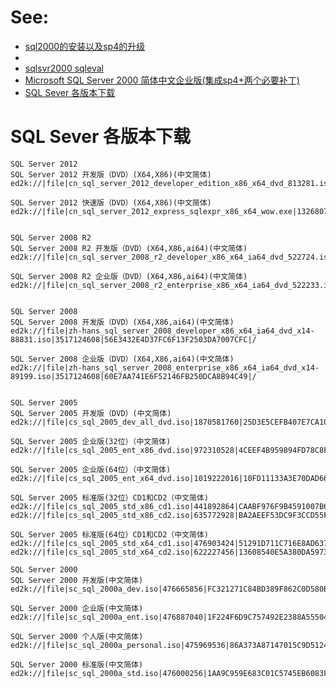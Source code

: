 # See:
- [sql2000的安装以及sp4的升级](https://blog.csdn.net/qzp1991/article/details/38870407)
- [](https://www.microsoft.com/zh-cn/download/)
- [sqlsvr2000 sqleval](download.microsoft.com/download/sqlsvr2000/trial/2000/nt45/cn/sqleval.exe)
- [Microsoft SQL Server 2000 简体中文企业版(集成sp4+两个必要补丁)](https://www.jb51.net/softs/2187.html)
- [SQL Sever 各版本下载 ](https://www.cnblogs.com/xychen/p/15068030.html)

# SQL Sever 各版本下载 

```
SQL Server 2012
SQL Server 2012 开发版（DVD）(X64,X86)(中文简体)
ed2k://|file|cn_sql_server_2012_developer_edition_x86_x64_dvd_813281.iso|5054384128|AD91243654BB2FB7F74F26654134B91B|/

SQL Server 2012 快速版（DVD）(X64,X86)(中文简体)
ed2k://|file|cn_sql_server_2012_express_sqlexpr_x86_x64_wow.exe|132680792|1FBC86837E6599A7C18BBA41F5B1CCA0|/


SQL Server 2008 R2
SQL Server 2008 R2 开发版（DVD）(X64,X86,ai64)(中文简体)
ed2k://|file|cn_sql_server_2008_r2_developer_x86_x64_ia64_dvd_522724.iso|4662884352|E436F05BCB0165FDF7E5E61862AB6BE1|/

SQL Server 2008 R2 企业版（DVD）(X64,X86,ai64)(中文简体)
ed2k://|file|cn_sql_server_2008_r2_enterprise_x86_x64_ia64_dvd_522233.iso|4662884352|1DB025218B01B48C6B76D6D88630F541|/


SQL Server 2008
SQL Server 2008 开发版（DVD）(X64,X86,ai64)(中文简体)
ed2k://|file|zh-hans_sql_server_2008_developer_x86_x64_ia64_dvd_x14-88831.iso|3517124608|56E3432E4D37FC6F13F2503DA7007CFC|/

SQL Server 2008 企业版（DVD）(X64,X86,ai64)(中文简体)
ed2k://|file|zh-hans_sql_server_2008_enterprise_x86_x64_ia64_dvd_x14-89199.iso|3517124608|60E7AA741E6F52146FB250DCA8B94C49|/


SQL Server 2005 
SQL Server 2005 开发版（DVD）(中文简体)
ed2k://|file|cs_sql_2005_dev_all_dvd.iso|1870581760|25D3E5CEFB407E7CA1036BE303AC4643|/

SQL Server 2005 企业版(32位）（中文简体)
ed2k://|file|cs_sql_2005_ent_x86_dvd.iso|972310528|4CEEF4B959894FD78C8F8416B4BA533E|/

SQL Server 2005 企业版(64位）（中文简体)
ed2k://|file|cs_sql_2005_ent_x64_dvd.iso|1019222016|10FD11133A3E70DAD665BEDC1090AD28|/

SQL Server 2005 标准版(32位）CD1和CD2（中文简体)
ed2k://|file|cs_sql_2005_std_x86_cd1.iso|441892864|CAABF976F9B4591007B6157814661988|/
ed2k://|file|cs_sql_2005_std_x86_cd2.iso|635772928|BA2AEEF53DC9F3CCD55F27220446708B|/

SQL Server 2005 标准版(64位）CD1和CD2（中文简体)
ed2k://|file|cs_sql_2005_std_x64_cd1.iso|476903424|51291D711C716E8AD637156A12DBB818|/
ed2k://|file|cs_sql_2005_std_x64_cd2.iso|622227456|13608540E5A380DA597398F0656922DF|/

SQL Server 2000 
SQL Server 2000 开发版(中文简体) 
ed2k://|file|sc_sql_2000a_dev.iso|476665856|FC321271C84BD389F862C0D580B4ECC7|/

SQL Server 2000 企业版(中文简体) 
ed2k://|file|sc_sql_2000a_ent.iso|476887040|1F224F6D9C757492E2388A55504E5266|/

SQL Server 2000 个人版(中文简体)
ed2k://|file|sc_sql_2000a_personal.iso|475969536|86A373A87147015C9D5124122319E3EC|/

SQL Server 2000 标准版(中文简体)
ed2k://|file|sc_sql_2000a_std.iso|476000256|1AA9C959E683C01C5745EB6083F59768|/
```



